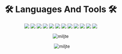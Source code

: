 <h1 align="center">🛠️ Languages And Tools 🛠️</h1>
<p align="center">
  <code><img src="https://img.shields.io/badge/node.js%20-%2343853D.svg?&style=for-the-badge&logo=node.js&logoColor=white" /></code>
  <code><img src="https://img.shields.io/badge/javascript%20-%23323330.svg?&style=for-the-badge&logo=javascript&logoColor=%23F7DF1E" /></code>
  <code><img src="https://img.shields.io/badge/html5%20-%23E34F26.svg?&style=for-the-badge&logo=html5&logoColor=white" /></code>
  <code><img src="https://img.shields.io/badge/css3%20-%231572B6.svg?&style=for-the-badge&logo=css3&logoColor=white" /></code>
  <code><img src="https://img.shields.io/badge/python%20-%2314354C.svg?&style=for-the-badge&logo=python&logoColor=white" /></code>
  <code><img src="https://img.shields.io/badge/express.js%20-%23404d59.svg?&style=for-the-badge" /></code>
  <code><img src="https://img.shields.io/badge/react%20-%2320232a.svg?&style=for-the-badge&logo=react&logoColor=%2361DAFB" /></code>
  <code><img src="https://img.shields.io/badge/bootstrap%20-%23563D7C.svg?&style=for-the-badge&logo=bootstrap&logoColor=white" /></code>
  <code><img src="https://img.shields.io/badge/github%20-%23121011.svg?&style=for-the-badge&logo=github&logoColor=white" /></code>
  <code><img src="https://img.shields.io/badge/heroku%20-%23430098.svg?&style=for-the-badge&logo=heroku&logoColor=white" /></code>
  <code><img src="https://img.shields.io/badge/vercel%20-%23000000.svg?&style=for-the-badge&logo=vercel&logoColor=white" /></code>
  <code><img src="https://img.shields.io/badge/MongoDB-%234ea94b.svg?&style=for-the-badge&logo=mongodb&logoColor=white" /></code>
</p>
<p align="center">
  <img align="center" src="https://github-readme-stats.vercel.app/api/top-langs/?username=miljte&layout=compact&hide=html" alt="miljte" />
</p>
<p align="center">&nbsp; <img align="center" src="https://github-readme-stats.vercel.app/api?username=miljte&show_icons=true&theme=dracula" alt="miljte" />
</p>
